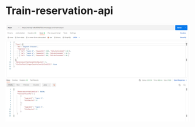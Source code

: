 # Train-reservation-api

![image](https://github.com/ferhatyyaman/Train-reservation-api/blob/main/image/train.png)
